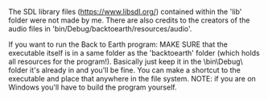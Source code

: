 The SDL library files (https://www.libsdl.org/) contained within the 'lib' folder were not made by me.
There are also credits to the creators of the audio files in 'bin/Debug/backtoearth/resources/audio'.

If you want to run the Back to Earth program: MAKE SURE that the executable itself is in a same folder as the 'backtoearth' folder (which holds all resources for the program!). Basically just keep it in the \bin\Debug\ folder it's already in and you'll be fine. You can make a shortcut to the executable and place that anywhere in the file system.
NOTE: if you are on Windows you'll have to build the program yourself.
